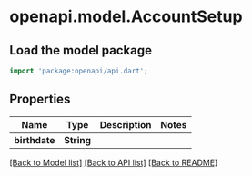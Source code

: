 # openapi.model.AccountSetup

## Load the model package
```dart
import 'package:openapi/api.dart';
```

## Properties
Name | Type | Description | Notes
------------ | ------------- | ------------- | -------------
**birthdate** | **String** |  | 

[[Back to Model list]](../README.md#documentation-for-models) [[Back to API list]](../README.md#documentation-for-api-endpoints) [[Back to README]](../README.md)


